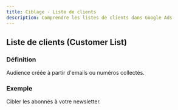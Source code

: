 ```yaml
---
title: Ciblage - Liste de clients
description: Comprendre les listes de clients dans Google Ads
---
```


## Liste de clients (Customer List)

### Définition
Audience créée à partir d'emails ou numéros collectés.

### Exemple
Cibler les abonnés à votre newsletter.